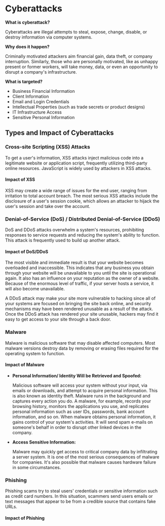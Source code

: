 # Cyberattacks

**What is cyberattack?**

Cyberattacks are illegal attempts to steal, expose, change, disable, or destroy information via computer systems.

**Why does it happen?**

Criminally motivated attackers aim financial gain, data theft, or company interruption. Similarly, those who are personally motivated, like as unhappy present or former workers, will take money, data, or even an opportunity to disrupt a company's infrastructure.

**What is targeted?**

- Business Financial Information
- Client Information
- Email and Login Credentials
- Intellectual Properties (such as trade secrets or product designs)
- IT Infrastructure Access
- Sensitive Personal Information

## Types and Impact of Cyberattacks

### **Cross-site Scripting (XSS) Attacks**

To get a user's information, XSS attacks inject malicious code into a legitimate website or application script, frequently utilizing third-party online resources. JavaScript is widely used by attackers in XSS attacks.

#### **Impact of XSS**

XSS may create a wide range of issues for the end user, ranging from irritation to total account breach. The most serious XSS attacks include the disclosure of a user's session cookie, which allows an attacker to hijack the user's session and take over the account.

### **Denial-of-Service (DoS) / Distributed Denial-of-Service (DDoS)**

DoS and DDoS attacks overwhelm a system's resources, prohibiting responses to service requests and reducing the system's ability to function. This attack is frequently used to build up another attack.

#### **Impact of DoS/DDoS**

The most visible and immediate result is that your website becomes overloaded and inaccessible. This indicates that any business you obtain through your website will be unavailable to you until the site is operational again. It also has an influence on your reputation as the owner of a website. Because of the enormous level of traffic, if your server hosts a service, it will also become unavailable.

A DDoS attack may make your site more vulnerable to hacking since all of your systems are focused on bringing the site back online, and security mechanisms may have been rendered unusable as a result of the attack. Once the DDoS attack has rendered your site unusable, hackers may find it easy to get access to your site through a back door.

### **Malware**

Malware is malicious software that may disable affected computers. Most malware versions destroy data by removing or erasing files required for the operating system to function.

#### **Impact of Malware**

- **Personal Information/ Identity Will be Retrieved and Spoofed:**
  
  Malicious software will access your system without your input, via emails or downloads, and attempt to acquire personal information. This is also known as identity theft. Malware runs in the background and captures every action you do. A malware, for example, records your browsing history, monitors the applications you use, and replicates personal information such as user IDs, passwords, bank account information, and so on. When malware obtains personal information, it gains control of your system's activities. It will send spam e-mails on someone's behalf in order to disrupt other linked devices in the company.

- **Access Sensitive Information:**
  
  Malware may quickly get access to critical company data by infiltrating a server system. It is one of the most serious consequences of malware for companies. It's also possible that malware causes hardware failure in some circumstances.

### **Phishing**

Phishing scams try to steal users' credentials or sensitive information such as credit card numbers. In this situation, scammers send users emails or text messages that appear to be from a credible source that contains fake URLs.

#### **Impact of Phishing**

